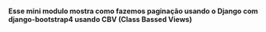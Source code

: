 #### Esse mini modulo mostra como fazemos paginação usando o Django com django-bootstrap4 usando CBV (Class Bassed Views)